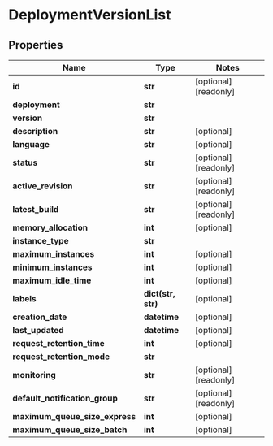 # DeploymentVersionList

## Properties
Name | Type | Notes
------------ | ------------- | -------------
**id** | **str** | [optional] [readonly] 
**deployment** | **str** | 
**version** | **str** | 
**description** | **str** | [optional] 
**language** | **str** | [optional] 
**status** | **str** | [optional] [readonly] 
**active_revision** | **str** | [optional] [readonly] 
**latest_build** | **str** | [optional] [readonly] 
**memory_allocation** | **int** | [optional] 
**instance_type** | **str** | 
**maximum_instances** | **int** | [optional] 
**minimum_instances** | **int** | [optional] 
**maximum_idle_time** | **int** | [optional] 
**labels** | **dict(str, str)** | [optional] 
**creation_date** | **datetime** | [optional] 
**last_updated** | **datetime** | [optional] 
**request_retention_time** | **int** | [optional] 
**request_retention_mode** | **str** | 
**monitoring** | **str** | [optional] [readonly] 
**default_notification_group** | **str** | [optional] [readonly] 
**maximum_queue_size_express** | **int** | [optional] 
**maximum_queue_size_batch** | **int** | [optional] 


